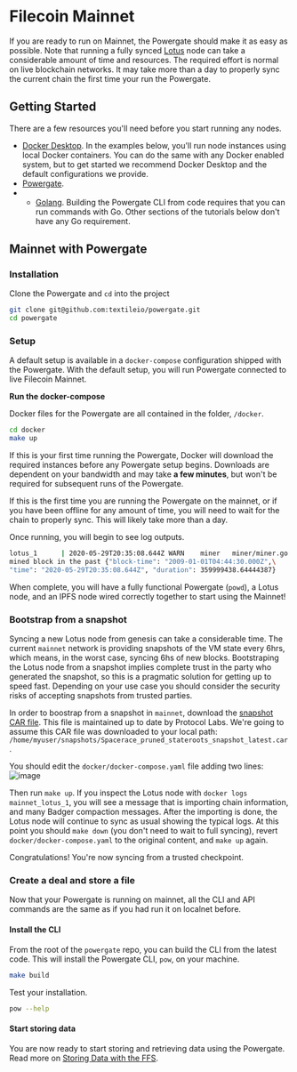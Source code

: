 # Filecoin Mainnet

If you are ready to run on Mainnet, the Powergate should make it as easy as possible. Note that running a fully synced [Lotus](https://lotu.sh/) node can take a considerable amount of time and resources. The required effort is normal on live blockchain networks. It may take more than a day to properly sync the current chain the first time your run the Powergate.

## Getting Started

There are a few resources you'll need before you start running any nodes.

- [Docker Desktop](https://www.docker.com/products/docker-desktop). In the examples below, you'll run node instances using local Docker containers. You can do the same with any Docker enabled system, but to get started we recommend Docker Desktop and the default configurations we provide.
- [Powergate](https://github.com/textileio/powergate).
- - [Golang](https://golang.org/). Building the Powergate CLI from code requires that you can run commands with Go. Other sections of the tutorials below don't have any Go requirement.

## Mainnet with Powergate

### Installation

Clone the Powergate and `cd` into the project

```bash
git clone git@github.com:textileio/powergate.git
cd powergate
```

### Setup

A default setup is available in a `docker-compose` configuration shipped with the Powergate. With the default setup, you will run Powergate connected to live Filecoin Mainnet.

**Run the docker-compose**

Docker files for the Powergate are all contained in the folder, `/docker`.

```bash
cd docker
make up
```

If this is your first time running the Powergate, Docker will download the required instances before any Powergate setup begins. Downloads are dependent on your bandwidth and may take **a few minutes**, but won't be required for subsequent runs of the Powergate.

If this is the first time you are running the Powergate on the mainnet, or if you have been offline for any amount of time, you will need to wait for the chain to properly sync. This will likely take more than a day.

Once running, you will begin to see log outputs.

```bash
lotus_1      | 2020-05-29T20:35:08.644Z	WARN	miner	miner/miner.go:177\
mined block in the past	{"block-time": "2009-01-01T04:44:30.000Z",\
"time": "2020-05-29T20:35:08.644Z", "duration": 359999438.64444387}
```

When complete, you will have a fully functional Powergate (`powd`), a Lotus node, and an IPFS node wired correctly together to start using the Mainnet!

### Bootstrap from a snapshot

Syncing a new Lotus node from genesis can take a considerable time. The current `mainnet` network is providing snapshots of the VM state every 6hrs, which means, in the worst case, syncing 6hs of new blocks.
Bootstraping the Lotus node from a snapshot implies complete trust in the party who generated the snapshot, so this is a pragmatic solution for getting up to speed fast. Depending on your use case you should consider the security risks of accepting snapshots from trusted parties.

In order to boostrap from a snapshot in `mainnet`, download the [snapshot CAR file](https://very-temporary-spacerace-chain-snapshot.s3.amazonaws.com/Spacerace_pruned_stateroots_snapshot_latest.car). This file is maintained up to date by Protocol Labs.
We're going to assume this CAR file was downloaded to your local path: `/home/myuser/snapshots/Spacerace_pruned_stateroots_snapshot_latest.car`.

You should edit the `docker/docker-compose.yaml` file adding two lines:
![image](https://user-images.githubusercontent.com/6136245/93375329-6383fd80-f82e-11ea-9850-2970f30a793c.png)

Then run `make up`. If you inspect the Lotus node with `docker logs mainnet_lotus_1`, you will see a message that is importing chain information, and many Badger compaction messages. After the importing is done, the Lotus node will continue to sync as usual showing the typical logs. At this point you should `make down` (you don't need to wait to full syncing), revert `docker/docker-compose.yaml` to the original content, and `make up` again.

Congratulations! You're now syncing from a trusted checkpoint.


### Create a deal and store a file

Now that your Powergate is running on mainnet, all the CLI and API commands are the same as if you had run it on localnet before.

#### Install the CLI

From the root of the `powergate` repo, you can build the CLI from the latest code. This will install the Powergate CLI, `pow`, on your machine.

```bash
make build
```

Test your installation.

```bash
pow --help
```

#### Start storing data

You are now ready to start storing and retrieving data using the Powergate. Read more on [Storing Data with the FFS](ffs.md).

